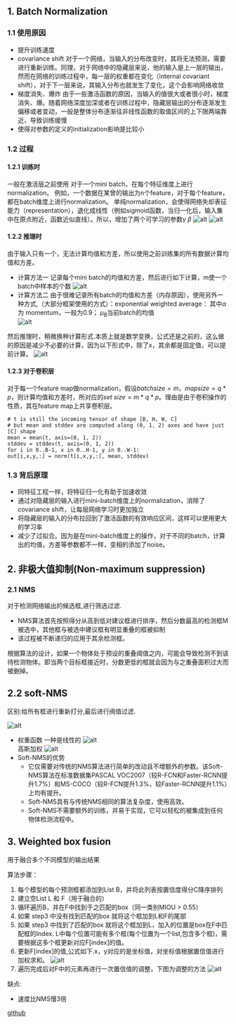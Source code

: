 ## 1. Batch Normalization
### 1.1 使用原因
- 提升训练速度
- covariance shift
对于一个网络，当输入的分布改变时，其将无法预测，需要进行重新训练。同理，对于网络中的隐藏层来说，他的输入是上一层的输出，然而在网络的训练过程中，每一层的权重都在变化（internal covariant shift），对于下一层来说，其输入分布也就发生了变化，这个会影响网络收敛
- 梯度消失、爆炸
由于一些激活函数的原因，当输入的值很大或者很小时，梯度消失、爆。随着网络深度加深或者在训练过程中，隐藏层输出的分布逐渐发生偏移或者变动，一般是整体分布逐渐往非线性函数的取值区间的上下限两端靠近，导致训练缓慢
- 使得对参数的定义的initialization影响是比较小
### 1.2 过程
#### 1.2.1 训练时
一般在激活层之前使用
对于一个mini batch，在每个特征维度上进行normalization。
例如，一个数据在某曾的输出为n个feature，对于每个feature，都在batch维度上进行normalization。
单纯normalization，会使得网络失却表征能力（representation），退化成线性（例如sigmoid函数，当归一化后，输入集中在原点附近，函数近似直线）。所以，增加了两个可学习的参数$\gamma \ \beta$
![alt](imgs/bn2.webp)
![alt](imgs/bn1.png)

#### 1.2.2 推理时
由于输入只有一个，无法计算均值和方差，所以使用之前训练集的所有数据计算均值和方差。
- 计算方法一
记录每个mini batch的均值和方差，然后进行如下计算，m使一个batch中样本的个数
![alt](imgs/bn3.png)
- 计算方法二
由于很难记录所有batch的均值和方差（内存原因），使用另外一种方式,（大部分框架使用的方式）：exponential weighted average：
其中$\alpha$为 momentum，一般为0.9；
$\mu_{B}$当前batch的均值  
![alt](imgs/bn5.png)  

然后推理时，稍微换种计算形式.本质上就是数学变换，公式还是之前的，这么做的原因是减少不必要的计算，因为以下形式中，除了x，其余都是固定值，可以提前计算。
![alt](imgs/bn4.png)
#### 1.2.3 对于卷积层
对于每一个feature map做normalization，假设$batch size=m，map size=q*p$，则计算均值和方差时，所对应的$set\ size= m*q*p$。理由是由于卷积操作的性质，其在feature map上共享卷积层。
```
# t is still the incoming tensor of shape [B, H, W, C]
# but mean and stddev are computed along (0, 1, 2) axes and have just [C] shape
mean = mean(t, axis=(0, 1, 2))
stddev = stddev(t, axis=(0, 1, 2))
for i in 0..B-1, x in 0..H-1, y in 0..W-1:
out[i,x,y,:] = norm(t[i,x,y,:], mean, stddev)
```
### 1.3 背后原理
- 同特征工程一样，将特征归一化有助于加速收敛
- 通过对隐藏层的输入进行mini-batch维度上的normalization，消除了covariance shift，让每层网络学习时更加独立
- 将隐藏层的输入的分布拉回到了激活函数的有效响应区间，这样可以使用更大的学习率
- 减少了过拟合。因为是在mini-batch维度上的操作，对于不同的batch，计算出的均值，方差等参数都不一样，变相的添加了noise。


## 2. 非极大值抑制(Non-maximum suppression)
### 2.1 NMS
对于检测网络输出的候选框,进行筛选过滤.  
- NMS算法首先按照得分从高到低对建议框进行排序，然后分数最高的检测框M被选中，其他框与被选中建议框有明显重叠的框被抑制
- 该过程被不断递归的应用于其余检测框。  

根据算法的设计，如果一个物体处于预设的重叠阈值之内，可能会导致检测不到该待检测物体。即当两个目标框接近时，分数更低的框就会因为与之重叠面积过大而被删掉。  

## 2.2 soft-NMS 
区别:给所有框进行重新打分,最后进行阀值过滤.  

![alt](imgs/nms.jpg)  

- 权重函数
一种是线性的
![alt](imgs/nms1.jpg)  
高斯加权
![alt](imgs/nms2.jpg)  
- Soft-NMS的优势  
    - 它仅需要对传统的NMS算法进行简单的改动且不增额外的参数。该Soft-NMS算法在标准数据集PASCAL VOC2007（较R-FCN和Faster-RCNN提升1.7%）和MS-COCO（较R-FCN提升1.3%，较Faster-RCNN提升1.1%）上均有提升。
    - Soft-NMS具有与传统NMS相同的算法复杂度，使用高效。
    - Soft-NMS不需要额外的训练，并易于实现，它可以轻松的被集成到任何物体检测流程中。  


## 3. Weighted box fusion
用于融合多个不同模型的输出结果  

算法步骤：

1. 每个模型的每个预测框都添加到List B，并将此列表按置信度得分C降序排列
2. 建立空List L 和 F（用于融合的）
3. 循环遍历B，并在F中找到于之匹配的box（同一类别MIOU > 0.55）
4. 如果 step3 中没有找到匹配的box 就将这个框加到L和F的尾部
5. 如果 step3 中找到了匹配的box 就将这个框加到L，加入的位置是box在F中匹配框的Index. L中每个位置可能有多个框(每个位置为一个list,包含多个框)，需要根据这多个框更新对应F[index]的值。
6. 更新F[index]的值,公式如下.x，y对应的是坐标值，对坐标值根据置信值进行加权求和。
![alt](imgs/wbf.png)
7. 遍历完成后对F中的元素再进行一次置信值的调整，下图为调整的方法
![alt](imgs/wbf2.png)

缺点:
-   速度比NMS慢3倍

[github](https://github.com/ZFTurbo/Weighted-Boxes-Fusion)